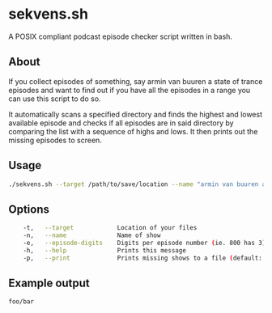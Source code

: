 # sekvens.sh
A POSIX compliant podcast episode checker script written in bash.

## About
If you collect episodes of something, say armin van buuren a state of trance episodes and 
want to find out if you have all the episodes in a range you can use this script to do so.

It automatically scans a specified directory and finds the highest and lowest available episode
and checks if all episodes are in said directory by comparing the list with a sequence of highs and lows. 
It then prints out the missing episodes to screen.

## Usage
```bash
./sekvens.sh --target /path/to/save/location --name "armin van buuren a state of trance" --episode-digits 3
```

## Options

```bash
    -t,   --target            Location of your files
    -n,   --name              Name of show
    -e,   --episode-digits    Digits per episode number (ie. 800 has 3)
    -h,   --help              Prints this message
    -p,   --print             Prints missing shows to a file (default: missing.log)
```

## Example output

```bash
foo/bar
```
